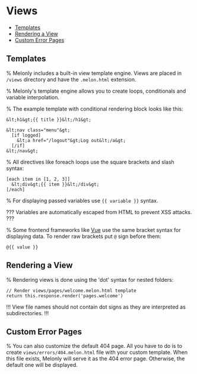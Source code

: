 <!-- omit in toc -->
# Views

- [Templates](#templates)
- [Rendering a View](#rendering-a-view)
- [Custom Error Pages](#custom-error-pages)

## Templates

% Melonly includes a built-in view template engine. Views are placed in `/views` directory and have the `.melon.html` extension.

% Melonly's template engine allows you to create loops, conditionals and variable interpolation.

% The example template with conditional rendering block looks like this:

```
&lt;h1&gt;{{ title }}&lt;/h1&gt;

&lt;nav class="menu"&gt;
  [if logged]
    &lt;a href="/logout"&gt;Log out&lt;/a&gt;
  [/if]
&lt;/nav&gt;
```

% All directives like foreach loops use the square brackets and slash syntax:

```
[each item in [1, 2, 3]]
  &lt;div&gt;{{ item }}&lt;/div&gt;
[/each]
```

% For displaying passed variables use `{{ variable }}` syntax.

???
Variables are automatically escaped from HTML to prevent XSS attacks.
???

% Some frontend frameworks like [Vue](https://vuejs.org) use the same bracket syntax for displaying data. To render raw brackets put `@` sign before them:

```
@{{ value }}
```

## Rendering a View

% Rendering views is done using the 'dot' syntax for nested folders:

```
// Render views/pages/welcome.melon.html template
return this.response.render('pages.welcome')
```

!!!
View file names should not contain dot signs as they are interpreted as subdirectories.
!!!

## Custom Error Pages

% You can also customize the default 404 page. All you have to do is to create `views/errors/404.melon.html` file with your custom template. When this file exists, Melonly will serve it as the 404 error page. Otherwise, the default one will be displayed.

